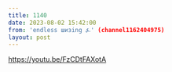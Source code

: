 ```yaml
---
title: 1140
date: 2023-08-02 15:42:00
from: 'endless шизing ⍼' (channel1162404975)
layout: post
---
```


<https://youtu.be/FzCDtFAXotA>
